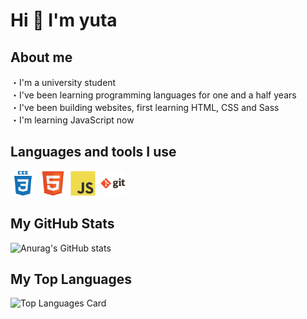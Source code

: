 # Hi 👋 I'm yuta

## About me
・I'm a university student  
・I've been learning programming languages for one and a half years  
・I've been building websites, first learning HTML, CSS and Sass  
・I'm learning JavaScript now

## Languages and tools I use
<div>
  <img src="https://github.com/devicons/devicon/blob/master/icons/css3/css3-plain-wordmark.svg"  title="CSS3" alt="CSS" width="40" height="40"/>&nbsp;
  <img src="https://github.com/devicons/devicon/blob/master/icons/html5/html5-original.svg" title="HTML5" alt="HTML" width="40" height="40"/>&nbsp;
  <img src="https://github.com/devicons/devicon/blob/master/icons/javascript/javascript-original.svg" title="JavaScript" alt="JavaScript" width="40" height="40"/>&nbsp;
  <img src="https://github.com/devicons/devicon/blob/master/icons/git/git-original-wordmark.svg" title="Git" **alt="Git" width="40" height="40"/>
</div>

## My GitHub Stats
![Anurag's GitHub stats](https://github-readme-stats.vercel.app/api?username=k-yuta06&show_icons=true&theme=radical)

## My Top Languages
![Top Languages Card](https://github-readme-stats.vercel.app/api/top-langs/?username=k-yuta06&layout=compact)
